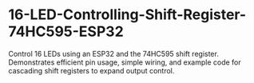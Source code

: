 # 16-LED-Controlling-Shift-Register-74HC595-ESP32
Control 16 LEDs using an ESP32 and the 74HC595 shift register. Demonstrates efficient pin usage, simple wiring, and example code for cascading shift registers to expand output control.
